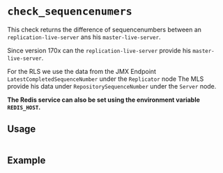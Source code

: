 # `check_sequencenumers`

This check returns the difference of sequencenumbers between an `replication-live-server` ans his `master-live-server`.

Since version 170x can the `replication-live-server` provide his `master-live-server`.

For the RLS we use the data from the JMX Endpoint `LatestCompletedSequenceNumber` under the `Replicator` node
The MLS provide his data under `RepositorySequenceNumber` under the `Server` node.



**The Redis service can also be set using the environment variable `REDIS_HOST`.**


## Usage

```bash

```

## Example
```bash

```
